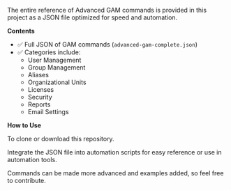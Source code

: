 The entire reference of Advanced GAM commands is provided in this project as a JSON file optimized for speed and automation.

**Contents**

- ✅ Full JSON of GAM commands (`advanced-gam-complete.json`)
- ✅ Categories include:
  - User Management
  - Group Management
  - Aliases
  - Organizational Units
  - Licenses
  - Security
  - Reports
  - Email Settings

**How to Use**

To clone or download this repository.

Integrate the JSON file into automation scripts for easy reference or use in automation tools.

Commands can be made more advanced and examples added, so feel free to contribute.
